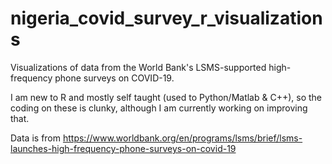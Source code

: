 # nigeria_covid_survey_r_visualizations
Visualizations of data from the World Bank's LSMS-supported high-frequency phone surveys on COVID-19.

I am new to R and mostly self taught (used to Python/Matlab & C++), so the coding on these is clunky, although I am currently working on improving that.

Data is from https://www.worldbank.org/en/programs/lsms/brief/lsms-launches-high-frequency-phone-surveys-on-covid-19 

